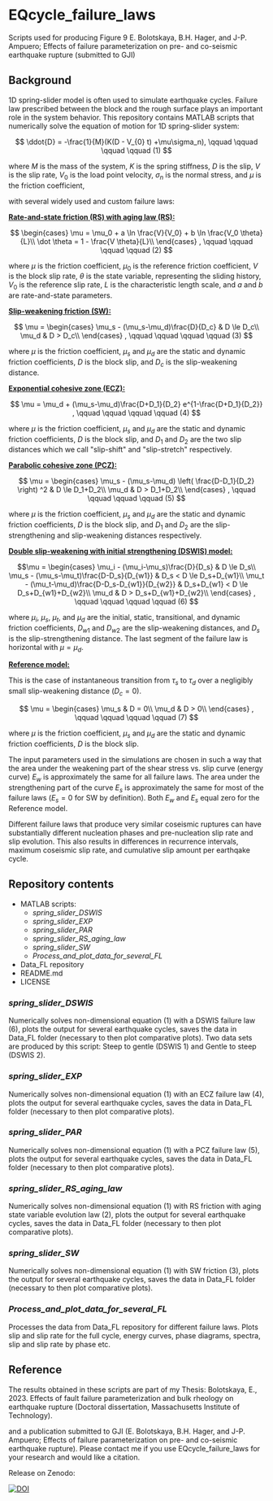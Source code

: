 # EQcycle_failure_laws

Scripts used for producing Figure 9
E. Bolotskaya, B.H. Hager, and J-P. Ampuero; Effects of failure parameterization on pre- and co-seismic earthquake rupture (submitted to GJI)

## Background
1D spring-slider model is often used to simulate earthquake cycles. Failure law prescribed between the block and the rough surface plays an important role in the system behavior. This repository contains MATLAB scripts that numerically solve the equation of motion for 1D spring-slider system: 

$$
\ddot{D} = -\frac{1}{M}(K(D - V_{0} t) +\mu\sigma_n), \qquad \qquad \qquad \qquad (1) 
$$

where $M$ is the mass of the system, $K$ is the spring stiffness, $D$ is the slip, $V$ is the slip rate, $V_0$ is the load point velocity, $\sigma_n$ is the normal stress, and $\mu$ is the friction coefficient,

with several widely used and custom failure laws:

<ins>__Rate-and-state friction (RS) with aging law (RS):__</ins>

$$
\begin{cases}
      \mu = \mu_0 + a \ln \frac{V}{V_0} + b \ln \frac{V_0 \theta}{L}\\
      \dot \theta = 1 - \frac{V \theta}{L}\\
    \end{cases}
    ,  \qquad \qquad \qquad \qquad (2)
$$

where $\mu$ is the friction coefficient, $\mu_0$ is the reference friction coefficient, $V$ is the block slip rate, $\theta$ is the state variable, representing the sliding history, $V_0$ is the reference slip rate, $L$ is the characteristic length scale, and $a$ and $b$ are rate-and-state parameters.

<ins>__Slip-weakening friction (SW):__</ins>

$$
\mu =
    \begin{cases}
      \mu_s - (\mu_s-\mu_d)\frac{D}{D_c}               & D \le D_c\\
      \mu_d                                            & D > D_c\\
    \end{cases} 
    , \qquad \qquad \qquad \qquad (3)
$$

where $\mu$ is the friction coefficient, $\mu_s$ and $\mu_d$ are the static and dynamic friction coefficients, $D$ is the block slip, and $D_c$ is the slip-weakening distance.

<ins>__Exponential cohesive zone (ECZ):__</ins>

$$
\mu = \mu_d + (\mu_s-\mu_d)\frac{D+D_1}{D_2} e^{1-\frac{D+D_1}{D_2}} ,  \qquad \qquad \qquad \qquad (4)
$$

where $\mu$ is the friction coefficient, $\mu_s$ and $\mu_d$ are the static and dynamic friction coefficients, $D$ is the block slip, and $D_1$ and $D_2$ are the two slip distances which we call "slip-shift" and "slip-stretch" respectively.

<ins>__Parabolic cohesive zone (PCZ):__</ins>

$$
\mu =
    \begin{cases}
      \mu_s - (\mu_s-\mu_d) \left( \frac{D-D_1}{D_2} \right) ^2              & D \le D_1+D_2\\
      \mu_d                                            & D > D_1+D_2\\
    \end{cases} 
    ,  \qquad \qquad \qquad \qquad (5)
$$

where $\mu$ is the friction coefficient, $\mu_s$ and $\mu_d$ are the static and dynamic friction coefficients, $D$ is the block slip, and $D_1$ and $D_2$ are the slip-strengthening and slip-weakening distances respectively.

<ins>__Double slip-weakening with initial strengthening (DSWIS) model:__</ins>

$$\mu =
    \begin{cases}
      \mu_i - (\mu_i-\mu_s)\frac{D}{D_s}               & D \le D_s\\
      \mu_s - (\mu_s-\mu_t)\frac{D-D_s}{D_{w1}}        & D_s < D \le D_s+D_{w1}\\
      \mu_t - (\mu_t-\mu_d)\frac{D-D_s-D_{w1}}{D_{w2}} & D_s+D_{w1} < D \le D_s+D_{w1}+D_{w2}\\
      \mu_d                                            & D > D_s+D_{w1}+D_{w2}\\
    \end{cases}
    , \qquad \qquad \qquad \qquad (6)
$$

where $\mu_i$, $\mu_s$, $\mu_t$, and $\mu_d$ are the initial, static, transitional, and dynamic friction coefficients, $D_{w1}$ and $D_{w2}$ are the slip-weakening distances, and $D_s$ is the slip-strengthening distance. The last segment of the failure law is horizontal with $\mu=\mu_d$.

<ins>__Reference model:__</ins>

This is the case of instantaneous transition from $\tau_s$ to $\tau_d$ over a negligibly small slip-weakening distance $(D_c=0)$.

$$
\mu =
    \begin{cases}
      \mu_s                & D = 0\\
      \mu_d                & D > 0\\
    \end{cases} 
    , \qquad \qquad \qquad \qquad (7)
$$

where $\mu$ is the friction coefficient, $\mu_s$ and $\mu_d$ are the static and dynamic friction coefficients, $D$ is the block slip.

The input parameters used in the simulations are chosen in such a way that the area under the weakening part of the shear stress vs. slip curve (energy curve) $E_w$ is approximately the same for all failure laws. The area under the strengthening part of the curve $E_s$ is approximately the same for most of the failure laws $(E_s = 0$ for SW by definition). Both $E_w$ and $E_s$ equal zero for the Reference model.

Different failure laws that produce very similar coseismic ruptures can have substantially different nucleation phases and pre-nucleation slip rate and slip evolution. This also results in differences in recurrence intervals, maximum coseismic slip rate, and cumulative slip amount per earthqake cycle.

## Repository contents
- MATLAB scripts:
  - *spring_slider_DSWIS*
  - *spring_slider_EXP* 
  - *spring_slider_PAR* 
  - *spring_slider_RS_aging_law*
  - *spring_slider_SW*
  - *Process_and_plot_data_for_several_FL*
- Data_FL repository
- README.md
- LICENSE

### *spring_slider_DSWIS*
Numerically solves non-dimensional equation (1) with a DSWIS failure law (6), plots the output for several earthquake cycles, saves the data in Data_FL folder (necessary to then plot comparative plots). Two data sets are produced by this script: Steep to gentle (DSWIS 1) and Gentle to steep (DSWIS 2).
### *spring_slider_EXP*
Numerically solves non-dimensional equation (1) with an ECZ failure law (4), plots the output for several earthquake cycles, saves the data in Data_FL folder (necessary to then plot comparative plots).
### *spring_slider_PAR*
Numerically solves non-dimensional equation (1) with a PCZ failure law (5), plots the output for several earthquake cycles, saves the data in Data_FL folder (necessary to then plot comparative plots).
### *spring_slider_RS_aging_law*
Numerically solves non-dimensional equation (1) with RS friction with aging state variable evolution law (2), plots the output for several earthquake cycles, saves the data in Data_FL folder (necessary to then plot comparative plots).
### *spring_slider_SW*
Numerically solves non-dimensional equation (1) with SW friction (3), plots the output for several earthquake cycles, saves the data in Data_FL folder (necessary to then plot comparative plots).
### *Process_and_plot_data_for_several_FL*
Processes the data from Data_FL repository for different failure laws. Plots slip and slip rate for the full cycle, energy curves, phase diagrams, spectra, slip and slip rate by phase etc. 

## Reference
The results obtained in these scripts are part of my Thesis: 
Bolotskaya, E., 2023. Effects of fault failure parameterization and bulk rheology on earthquake rupture (Doctoral dissertation, Massachusetts Institute of Technology).

and a publication submitted to GJI (E. Bolotskaya, B.H. Hager, and J-P. Ampuero; Effects of failure parameterization on pre- and co-seismic earthquake rupture).
Please contact me if you use EQcycle_failure_laws for your research and would like a citation.

Release on Zenodo:

[![DOI](https://zenodo.org/badge/530423563.svg)](https://zenodo.org/badge/latestdoi/530423563)

